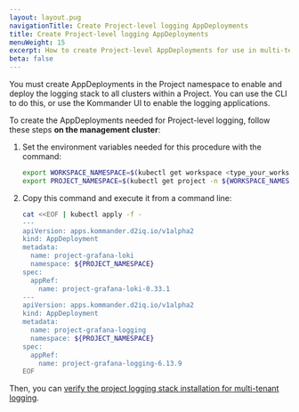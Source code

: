```yaml
---
layout: layout.pug
navigationTitle: Create Project-level logging AppDeployments
title: Create Project-level logging AppDeployments
menuWeight: 15
excerpt: How to create Project-level AppDeployments for use in multi-tenant logging
beta: false
---
```


<!-- markdownlint-disable MD030 -->

You must create AppDeployments in the Project namespace to enable and deploy the logging stack to all clusters within a Project. You can use the CLI to do this, or use the Kommander UI to enable the logging applications.

To create the AppDeployments needed for Project-level logging, follow these steps **on the management cluster**:

1. Set the environment variables needed for this procedure with the command:

   ``` bash
   export WORKSPACE_NAMESPACE=$(kubectl get workspace <type_your_workspace_name> -o jsonpath='{.status.namespaceRef.name}')
   export PROJECT_NAMESPACE=$(kubectl get project -n ${WORKSPACE_NAMESPACE} <type_your_project_name> -o jsonpath='{.status.namespaceRef.name}')
   ```

1. Copy this command and execute it from a command line:

   ``` bash
   cat <<EOF | kubectl apply -f -
   ---
   apiVersion: apps.kommander.d2iq.io/v1alpha2
   kind: AppDeployment
   metadata:
     name: project-grafana-loki
     namespace: ${PROJECT_NAMESPACE}
   spec:
     appRef:
       name: project-grafana-loki-0.33.1
   ---
   apiVersion: apps.kommander.d2iq.io/v1alpha2
   kind: AppDeployment
   metadata:
     name: project-grafana-logging
     namespace: ${PROJECT_NAMESPACE}
   spec:
     appRef:
       name: project-grafana-logging-6.13.9
   EOF
   ```

Then, you can [verify the project logging stack installation for multi-tenant logging][verify-project-logstack].

[verify-project-logstack]: ../verify-proj-logstack-install
